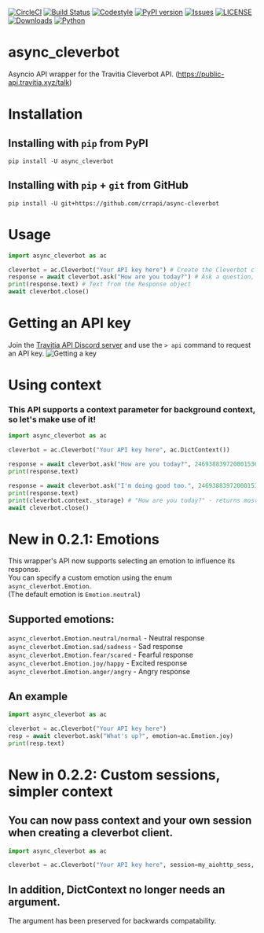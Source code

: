 [![CircleCI](https://circleci.com/gh/crrapi/async-cleverbot.svg?style=svg)](https://circleci.com/gh/crrapi/async-cleverbot)
[![Build Status](https://travis-ci.org/crrapi/async-cleverbot.png?branch=master)](https://travis-ci.org/crrapi/async-cleverbot)
[![Codestyle](https://img.shields.io/badge/code%20style-black-000000.svg)](https://img.shields.io/badge/code%20style-black-000000.svg)
[![PyPI version](https://badge.fury.io/py/async-cleverbot.svg)](https://badge.fury.io/py/async-cleverbot)
[![Issues](https://img.shields.io/github/issues/crrapi/async-cse.svg?colorB=42BC14)](https://img.shields.io/github/issues/crrapi/async-cse.svg?colorB=42BC14)
[![LICENSE](https://img.shields.io/pypi/l/async-cleverbot.svg)](https://img.shields.io/pypi/l/async-cleverbot.svg)
[![Downloads](https://img.shields.io/pypi/dd/async-cleverbot.svg)](https://img.shields.io/pypi/dd/async-cleverbot.svg)
[![Python](https://img.shields.io/pypi/pyversions/async-cleverbot.svg)](https://img.shields.io/pypi/pyversions/async-cleverbot.svg)

# async_cleverbot
Asyncio API wrapper for the Travitia Cleverbot API. (https://public-api.travitia.xyz/talk)

# Installation

## Installing with `pip` from PyPI
`pip install -U async_cleverbot`

## Installing with `pip` + `git` from GitHub
`pip install -U git+https://github.com/crrapi/async-cleverbot`

# Usage
```python
import async_cleverbot as ac

cleverbot = ac.Cleverbot("Your API key here") # Create the Cleverbot client
response = await cleverbot.ask("How are you today?") # Ask a question, returns async_cleverbot.cleverbot.Response
print(response.text) # Text from the Response object
await cleverbot.close()
```

# Getting an API key
Join the [Travitia API Discord server](https://discord.gg/C98nsXt) and use the `> api` command to request an API key.
![Getting a key](https://i.imgur.com/cUJsM3i.png "Getting a key")

# Using context
### This API supports a context parameter for background context, so let's make use of it!
```python
import async_cleverbot as ac

cleverbot = ac.Cleverbot("Your API key here", ac.DictContext())

response = await cleverbot.ask("How are you today?", 246938839720001536) # 2nd param is an identifier, this can be a user id!
print(response.text)

response = await cleverbot.ask("I'm doing good too.", 246938839720001536)
print(response.text)
print(cleverbot.context._storage) # "How are you today?" - returns most recent previous queries
await cleverbot.close()
```

# New in 0.2.1: Emotions
This wrapper's API now supports selecting an emotion to influence its response.  
You can specify a custom emotion using the enum `async_cleverbot.Emotion`.  
(The default emotion is `Emotion.neutral`)

## Supported emotions:
`async_cleverbot.Emotion.neutral/normal` - Neutral response  
`async_cleverbot.Emotion.sad/sadness` - Sad response  
`async_cleverbot.Emotion.fear/scared` - Fearful response  
`async_cleverbot.Emotion.joy/happy` - Excited response  
`async_cleverbot.Emotion.anger/angry` - Angry response

## An example
```python
import async_cleverbot as ac

cleverbot = ac.Cleverbot("Your API key here")
resp = await cleverbot.ask("What's up?", emotion=ac.Emotion.joy)
print(resp.text)
```

# New in 0.2.2: Custom sessions, simpler context
## You can now pass context and your own session when creating a cleverbot client.
```python
import async_cleverbot as ac

cleverbot = ac.Cleverbot("Your API key here", session=my_aiohttp_sess, context=ac.DictContext())
```
## In addition, DictContext no longer needs an argument.
The argument has been preserved for backwards compatability.

